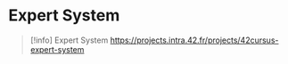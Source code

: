 # Expert System

> [!info]
> Expert System
> https://projects.intra.42.fr/projects/42cursus-expert-system
